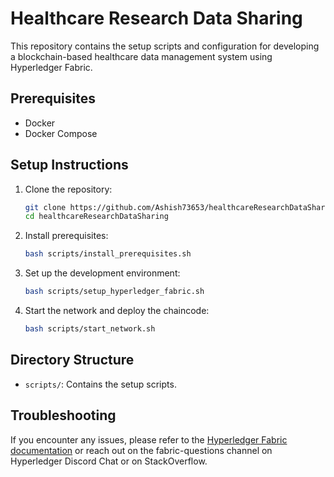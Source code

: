 # Healthcare Research Data Sharing

This repository contains the setup scripts and configuration for developing a blockchain-based healthcare data management system using Hyperledger Fabric.

## Prerequisites

- Docker
- Docker Compose

## Setup Instructions

1. Clone the repository:
    ```bash
    git clone https://github.com/Ashish73653/healthcareResearchDataSharing.git
    cd healthcareResearchDataSharing
    ```

2. Install prerequisites:
    ```bash
    bash scripts/install_prerequisites.sh
    ```

3. Set up the development environment:
    ```bash
    bash scripts/setup_hyperledger_fabric.sh
    ```

4. Start the network and deploy the chaincode:
    ```bash
    bash scripts/start_network.sh
    ```

## Directory Structure

- `scripts/`: Contains the setup scripts.

## Troubleshooting

If you encounter any issues, please refer to the [Hyperledger Fabric documentation](https://hyperledger-fabric.readthedocs.io/en/latest/install.html) or reach out on the fabric-questions channel on Hyperledger Discord Chat or on StackOverflow.